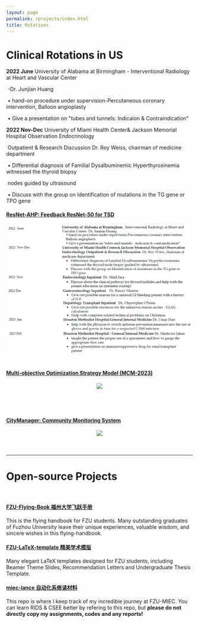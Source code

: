 ```yaml
---
layout: page
permalink: /projects/index.html
title: Rotations
---
```


# Clinical Rotations in US

**2022 June**                                 University of Alabama at Birmingham - Interventional Radiology at Heart and Vascular Center

​                                                   -Dr. Junjian Huang 

​                                                  • hand-on procedure under supervision-Percutaneous coronary intervention, Balloon angioplasty
​                                                  

​                                                  • Give a presentation on "tubes and tunnels: Indicaion & Contraindication“ 

**2022 Nov-Dec**                         University of Miami Health Center& Jackson Memorial Hospital Observation Endocrinology             

​                                                      Outpatient & Research Discussion Dr. Roy Weiss, chairman of medicine department 

​                                                  • Differential diagnosis of Familial Dysalbuminemic Hyperthyroxinemia witnessed the thyroid biopsy 

​                                                     nodes guided by ultrasound

​                                                  • Discuss with the group on Identification of mutations in the TG gene or TPO gene<br>

#### [ResNet-AHP: Feedback ResNet-50 for TSD](https://caihanlin.com/mypaper/202302ICAROB.pdf)

<center>
<img src="/images/resnet-ahp.png">
</center>
<br>

#### [Multi-objective Optimization Strategy Model (MCM-2023)](https://caihanlin.com/mypaper/modeling/202302COMAP.pdf)

<center>
<img src="/images/MCM-figure3.jpg">
</center>
<br>

#### 



<br>

#### [CityManager: Community Monitoring System](https://caihanlin.com/mypaper/202208cenim.pdf )

<center>
<img src="/images/iot-manager.png">
</center>
<br>

<br>

---

# Open-source Projects

<br>

#### [FZU-Flying-Book 福州大学飞跃手册](https://fzu-fly.online/)

This is the flying handbook for FZU students. Many outstanding graduates of Fuzhou University leave their unique experiences, valuable wisdom, and sincere wishes in this flying-handbook.

#### [FZU-LaTeX-template 精美学术模版](https://github.com/GuangLun2000/FZU-latex-template)

Many elegant LaTeX templates designed for FZU students, including Beamer Theme Slides, Recommendation Letters and Undergraduate Thesis Template.

#### [miec-lance 自动化系修读材料](https://github.com/GuangLun2000/miec-lance )

This repo is where I keep track of my incredible journey at FZU-MIEC. You can learn RIDS & CSEE better by refering to this repo, but **please do not directly copy my assignments, codes and any reports!**

